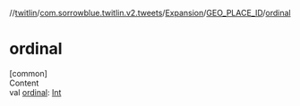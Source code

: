 //[twitlin](../../../index.md)/[com.sorrowblue.twitlin.v2.tweets](../../index.md)/[Expansion](../index.md)/[GEO_PLACE_ID](index.md)/[ordinal](ordinal.md)



# ordinal  
[common]  
Content  
val [ordinal](ordinal.md): [Int](https://kotlinlang.org/api/latest/jvm/stdlib/kotlin/-int/index.html)  



